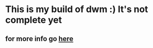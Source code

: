 # This is my build of dwm :) **It's not complete yet**
## for more info go [here](https://dmenu.suckless.org)

